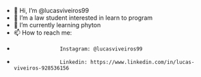 - 👋 Hi, I’m @lucasviveiros99
- 👀 I’m a law student interested in learn to program
- 🌱 I’m currently learning phyton
- 📫 How to reach me:
-                    Instagram: @lucasviveiros99
-                    Linkedin: https://www.linkedin.com/in/lucas-viveiros-928536156

<!---
lucasviveiros99/lucasviveiros99 is a ✨ special ✨ repository because its `README.md` (this file) appears on your GitHub profile.
You can click the Preview link to take a look at your changes.
--->
